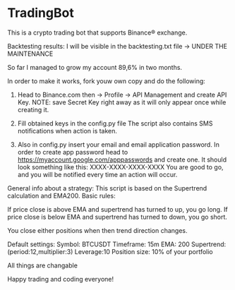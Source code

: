 # TradingBot

This is a crypto trading bot that supports Binance® exchange.

Backtesting results:
I will be visible in the backtesting.txt file -> UNDER THE MAINTENANCE

So far I managed to grow my account 89,6% in two months.

In order to make it works, fork youw own copy and do the following:

1) Head to Binance.com then -> Profile -> API Management and create API Key.
NOTE: save Secret Key right away as it will only appear once while creating it.

2) Fill obtained keys in the config.py file
The script also contains SMS notifications when action is taken.
3) Also in config.py insert your email and email application password. In order to create app password head to https://myaccount.google.com/apppasswords and create one. It should look something like this: XXXX-XXXX-XXXX-XXXX
You are good to go, and you will be notified every time an action will occur.

General info about a strategy:
This script is based on the Supertrend calculation and EMA200.
Basic rules:

If price close is above EMA and supertrend has turned to up, you go long.
If price close is below EMA and supertrend has turned to down, you go short.

You close either positions when then trend direction changes.

Default settings:
Symbol: BTCUSDT
Timeframe: 15m
EMA: 200
Supertrend: (period:12,multiplier:3)
Leverage:10
Position size: 10% of your portfolio

All things are changable

Happy trading and coding everyone!
